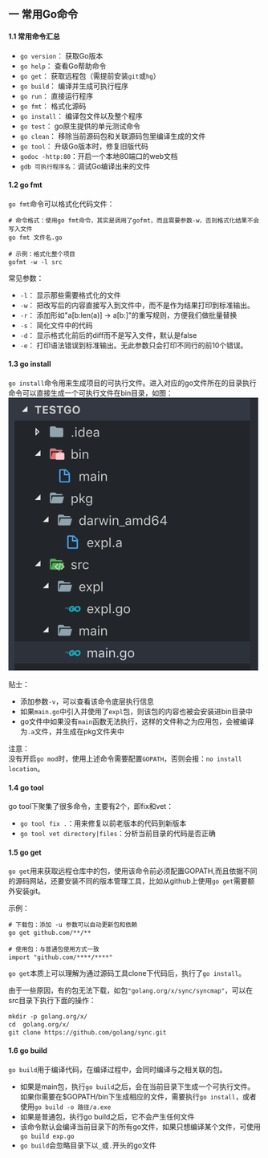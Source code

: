 ## 一 常用Go命令

#### 1.1 常用命令汇总

- `go version`：	获取Go版本
- `go help`：		查看Go帮助命令
- `go get`：		获取远程包（需提前安装`git`或`hg`）
- `go build`：		编译并生成可执行程序
- `go run`：		直接运行程序
- `go fmt`：		格式化源码
- `go install`：	编译包文件以及整个程序
- `go test`：		go原生提供的单元测试命令
- `go clean`：		移除当前源码包和关联源码包里编译生成的文件
- `go tool`：		升级Go版本时，修复旧版代码
- `godoc -http:80`：开启一个本地80端口的web文档
- `gdb 可执行程序名`：调试Go编译出来的文件

#### 1.2 go fmt

`go fmt`命令可以格式化代码文件：
```
# 命令格式：使用go fmt命令，其实是调用了gofmt，而且需要参数-w，否则格式化结果不会写入文件
go fmt 文件名.go

# 示例：格式化整个项目
gofmt -w -l src
```

常见参数：
- `-l`： 显示那些需要格式化的文件
- `-w`： 把改写后的内容直接写入到文件中，而不是作为结果打印到标准输出。
- `-r`： 添加形如"a[b:len(a)] -> a[b:]"的重写规则，方便我们做批量替换
- `-s`： 简化文件中的代码
- `-d`： 显示格式化前后的diff而不是写入文件，默认是false
- `-e`： 打印语法错误到标准输出。无此参数只会打印不同行的前10个错误。

#### 1.3 go install
  
`go install`命令用来生成项目的可执行文件。进入对应的go文件所在的目录执行命令可以直接生成一个可执行文件在bin目录，如图：  
![](/images/Golang/01-02-01.png)

贴士：
- 添加参数`-v`，可以查看该命令底层执行信息
- 如果`main.go`中引入并使用了`expl`包，则该包的内容也被会安装进bin目录中
- go文件中如果没有`main`函数无法执行，这样的文件称之为应用包，会被编译为`.a`文件，并生成在pkg文件夹中

注意：  
没有开启`go mod`时，使用上述命令需要配置`GOPATH`，否则会报：`no install location`。

#### 1.4 go tool

go tool下聚集了很多命令，主要有2个，即fix和vet：  
- `go tool fix .`：用来修复以前老版本的代码到新版本
- `go tool vet directory|files`：分析当前目录的代码是否正确

#### 1.5 go get

`go get`用来获取远程仓库中的包，使用该命令前必须配置GOPATH,而且依据不同的源码网站，还要安装不同的版本管理工具，比如从github上使用`go get`需要额外安装git。  

示例：
```
# 下载包：添加 -u 参数可以自动更新包和依赖
go get github.com/**/**     

# 使用包：与普通包使用方式一致
import "github.com/****/****"
``` 

`go get`本质上可以理解为通过源码工具clone下代码后，执行了`go install`。  

由于一些原因，有的包无法下载，如包`"golang.org/x/sync/syncmap"`，可以在src目录下执行下面的操作：
```
mkdir -p golang.org/x/
cd  golang.org/x/
git clone https://github.com/golang/sync.git
```

#### 1.6 go build

`go build`用于编译代码，在编译过程中，会同时编译与之相关联的包。  
- 如果是main包，执行`go build`之后，会在当前目录下生成一个可执行文件。如果你需要在$GOPATH/bin下生成相应的文件，需要执行`go install`，或者使用`go build -o 路径/a.exe`
- 如果是普通包，执行go build之后，它不会产生任何文件
- 该命令默认会编译当前目录下的所有go文件，如果只想编译某个文件，可使用`go build exp.go`
- `go build`会忽略目录下以`_`或`.`开头的go文件